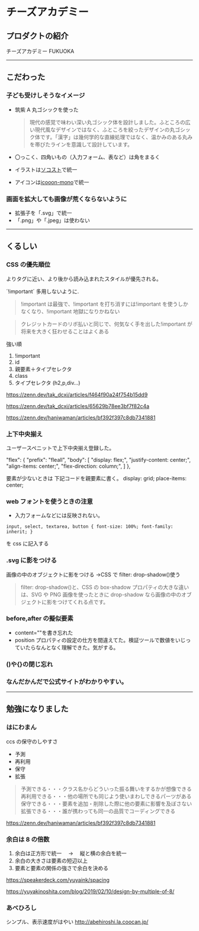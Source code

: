 # チーズアカデミー

## プロダクトの紹介

チーズアカデミー FUKUOKA

---

## こだわった

### 子ども受けしそうなイメージ

- 筑紫 A 丸ゴシックを使った

  > 現代の感覚で味わい深い丸ゴシック体を設計しました。ふところの広い現代風なデザインではなく、ふところを絞ったデザインの丸ゴシック体です。「漢字」は幾何学的な直線処理ではなく、温かみのある丸みを帯びたラインを意識して設計しています。

- 〇っこく、四角いもの（入力フォーム、表など）は角をまるく

- イラストは[ソコスト](https://soco-st.com/)で統一

- アイコンは[icooon-mono](https://icooon-mono.com/)で統一

### 画面を拡大しても画像が荒くならないように

- 拡張子を「.svg」で統一
- 「.png」や「.jpeg」は使わない

---

## くるしい

### CSS の優先順位

よりタグに近い、より後から読み込まれたスタイルが優先される。

´!important´ 多用しないように.

> !important は最強で、!important を打ち消すには!important を使うしかなくなり、!important 地獄になりかねない

> クレジットカードのリボ払いと同じで、何気なく手を出した!important が将来を大きく狂わせることはよくある

強い順

1. !important
2. id
3. 親要素＋タイプセレクタ
4. class
5. タイプセレクタ (h2,p,div…)

https://zenn.dev/tak_dcxi/articles/f464f90a24f754b15dd9

https://zenn.dev/tak_dcxi/articles/65629b78ee3bf7f82c4a

https://zenn.dev/haniwaman/articles/bf392f397c8db7341881

### 上下中央揃え

ユーザースペニットで上下中央揃え登録した。

"flex": {
"prefix": "fleall",
"body": [
"display: flex;",
"justify-content: center;",
"align-items: center;",
"flex-direction: column;",
]
},

要素が少ないときは
下記コードを親要素に書く。
display: grid;
place-items: center;

### web フォントを使うときの注意

- 入力フォームなどには反映されない。

`input, select, textarea, button { font-size: 100%; font-family: inherit; } `

を css に記入する

### .svg に影をつける

画像の中のオブジェクトに影をつける →CSS で filter: drop-shadow()使う

> filter: drop-shadow()と、CSS の box-shadow プロパティの大きな違いは、SVG や PNG 画像を使ったときに drop-shadow なら画像の中のオブジェクトに影をつけてくれる点です。

### before,after の擬似要素

- content=""を書き忘れた
- position プロパティの設定の仕方を間違えてた。検証ツールで数値をいじっていたらなんとなく理解できた。気がする。

### ()や{}の閉じ忘れ

### なんだかんだで公式サイトがわかりやすい。

---

## 勉強になりました

### はにわまん

ccs の保守のしやすさ

- 予測
- 再利用
- 保守
- 拡張

> 予測できる・・・クラス名からどういった振る舞いをするかが想像できる
> 再利用できる・・・他の場所でも同じよう使いまわしできるパーツがある
> 保守できる・・・要素を追加・削除した際に他の要素に影響を及ぼさない
> 拡張できる・・・誰が携わっても同一の品質でコーディングできる

https://zenn.dev/haniwaman/articles/bf392f397c8db7341881

### 余白は 8 の倍数

1. 余白は正方形で統一　 → 　縦と横の余白を統一
2. 余白の大きさは要素の短辺以上
3. 要素と要素の関係の強さで余白を決める

https://speakerdeck.com/yuyaink/spacing

https://yuyakinoshita.com/blog/2019/02/10/design-by-multiple-of-8/

### あべひろし

シンプル、表示速度がはやい
http://abehiroshi.la.coocan.jp/
